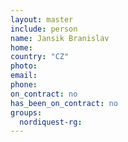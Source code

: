 ```yaml
---
layout: master
include: person
name: Jansik Branislav
home:
country: "CZ"
photo:
email:
phone:
on_contract: no
has_been_on_contract: no
groups:
  nordiquest-rg:
---
```


